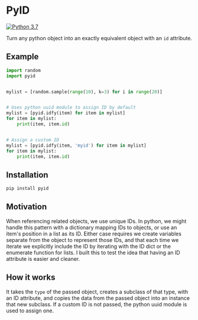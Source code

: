 # PyID
[![Python 3.7](https://img.shields.io/badge/python-3.7-blue.svg)](https://www.python.org/downloads/release/python-370/)

Turn any python object into an exactly equivalent object with an `id` attribute.

## Example

```python
import random
import pyid


mylist = [random.sample(range(10), k=3) for i in range(20)]


# Uses python uuid module to assign ID by default
mylist = [pyid.idfy(item) for item in mylist]
for item in mylist:
    print(item, item.id)


# Assign a custom ID
mylist = [pyid.idfy(item, 'myid') for item in mylist]
for item in mylist:
    print(item, item.id)
```

## Installation

```bash
pip install pyid
```

## Motivation

When referencing related objects, we use unique IDs. In python, we might handle this pattern with a dictionary mapping IDs to objects, or use an item's position in a list as its ID. Either case requires we create variables separate from the object to represent those IDs, and that each time we iterate we explicitly include the ID by iterating with the ID dict or the enumerate function for lists. I built this to test the idea that having an ID attribute is easier and cleaner.

## How it works

It takes the `type` of the passed object, creates a subclass of that type, with an ID attribute, and copies the data from the passed object into an instance that new subclass. If a custom ID is not passed, the python uuid module is used to assign one.